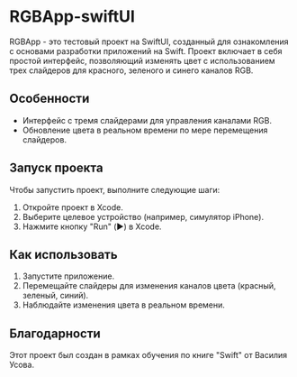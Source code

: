 # RGBApp-swiftUI
RGBApp - это тестовый проект на SwiftUI, созданный для ознакомления с основами разработки приложений на Swift. Проект включает в себя простой интерфейс, позволяющий изменять цвет с использованием трех слайдеров для красного, зеленого и синего каналов RGB.

## Особенности

- Интерфейс с тремя слайдерами для управления каналами RGB.
- Обновление цвета в реальном времени по мере перемещения слайдеров.

## Запуск проекта

Чтобы запустить проект, выполните следующие шаги:

1. Откройте проект в Xcode.
2. Выберите целевое устройство (например, симулятор iPhone).
3. Нажмите кнопку "Run" (▶️) в Xcode.

## Как использовать

1. Запустите приложение.
2. Перемещайте слайдеры для изменения каналов цвета (красный, зеленый, синий).
3. Наблюдайте изменения цвета в реальном времени.

## Благодарности

Этот проект был создан в рамках обучения по книге "Swift" от Василия Усова.
